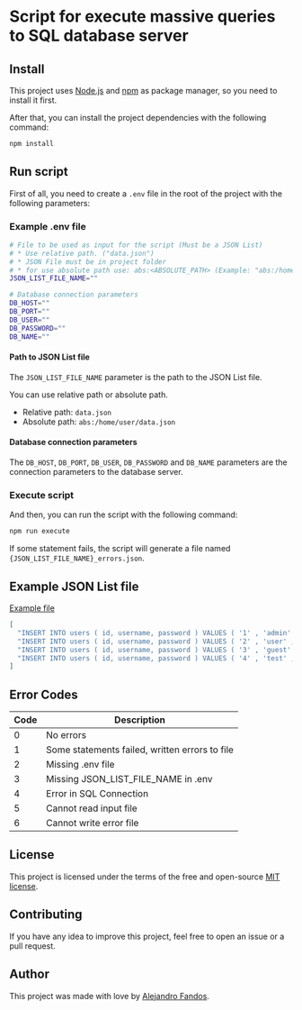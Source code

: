 # Script for execute massive queries to SQL database server

## Install

This project uses [Node.js](https://nodejs.org/en/) and [npm](https://www.npmjs.com/) as package manager, so you need to install it first.

After that, you can install the project dependencies with the following command:

```bash
npm install
```

## Run script

First of all, you need to create a `.env` file in the root of the project with the following parameters:

### Example .env file

```bash
# File to be used as input for the script (Must be a JSON List)
# * Use relative path. ("data.json")
# * JSON File must be in project folder
# * for use absolute path use: abs:<ABSOLUTE_PATH> (Example: "abs:/home/user/data.json")
JSON_LIST_FILE_NAME=""

# Database connection parameters
DB_HOST=""
DB_PORT=""
DB_USER=""
DB_PASSWORD=""
DB_NAME=""
```

#### Path to JSON List file

The `JSON_LIST_FILE_NAME` parameter is the path to the JSON List file.

You can use relative path or absolute path.

- Relative path: `data.json`
- Absolute path: `abs:/home/user/data.json`

#### Database connection parameters

The `DB_HOST`, `DB_PORT`, `DB_USER`, `DB_PASSWORD` and `DB_NAME` parameters are the connection parameters to the database server.


### **Execute script**
And then, you can run the script with the following command:

```bash
npm run execute
```

If some statement fails, the script will generate a file named `{JSON_LIST_FILE_NAME}_errors.json`.

## Example JSON List file

[Example file](/example_data.json)

```json
[
  "INSERT INTO users ( id, username, password ) VALUES ( '1' , 'admin' , 'admin' );",
  "INSERT INTO users ( id, username, password ) VALUES ( '2' , 'user' , 'user' );",
  "INSERT INTO users ( id, username, password ) VALUES ( '3' , 'guest' , 'guest' );",
  "INSERT INTO users ( id, username, password ) VALUES ( '4' , 'test' , 'test' );"
]
```

## Error Codes

| Code | Description                                    |
| ---- | ---------------------------------------------- |
| 0    | No errors                                      |
| 1    | Some statements failed, written errors to file |
| 2    | Missing .env file                              |
| 3    | Missing JSON_LIST_FILE_NAME in .env            |
| 4    | Error in SQL Connection                        |
| 5    | Cannot read input file                         |
| 6    | Cannot write error file                        |

## License

This project is licensed under the terms of the free and open-source [MIT license](/LICENSE).

## Contributing

If you have any idea to improve this project, feel free to open an issue or a pull request.

## Author

This project was made with love by [Alejandro Fandos](https://github.com/alejandrofan2).
